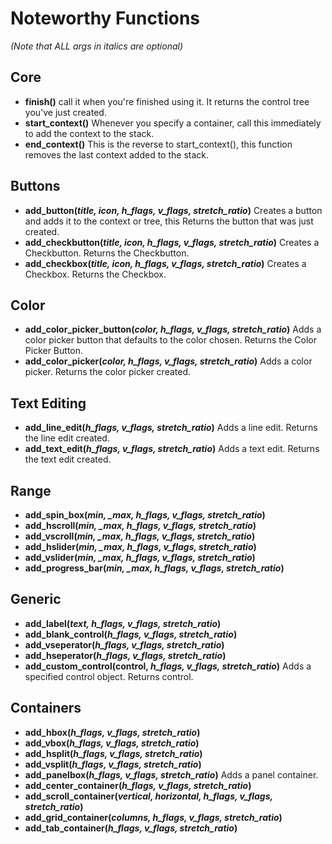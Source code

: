 # Noteworthy Functions
*(Note that ALL args in italics are optional)*

## Core
- **finish()** call it when you're finished using it. It returns the control tree you've just created.
- **start_context()** Whenever you specify a container, call this immediately to add the context to the stack.
- **end_context()** This is the reverse to start_context(), this function removes the last context added to the stack.

## Buttons
- **add_button(*title, icon, h_flags, v_flags, stretch_ratio*)** Creates a button and adds it to the context or tree, this Returns the button that was just created.
- **add_checkbutton(*title, icon, h_flags, v_flags, stretch_ratio*)** Creates a Checkbutton. Returns the Checkbutton.
- **add_checkbox(*title, icon, h_flags, v_flags, stretch_ratio*)** Creates a Checkbox. Returns the Checkbox.

## Color
- **add_color_picker_button(*color, h_flags, v_flags, stretch_ratio*)** Adds a color picker button that defaults to the color chosen. Returns the Color Picker Button.
- **add_color_picker(*color, h_flags, v_flags, stretch_ratio*)** Adds a color picker. Returns the color picker created.

## Text Editing
- **add_line_edit(*h_flags, v_flags, stretch_ratio*)** Adds a line edit. Returns the line edit created.
- **add_text_edit(*h_flags, v_flags, stretch_ratio*)** Adds a text edit. Returns the text edit created.

## Range
- **add_spin_box(*min, _max, h_flags, v_flags, stretch_ratio*)**
- **add_hscroll(*min, _max, h_flags, v_flags, stretch_ratio*)**
- **add_vscroll(*min, _max, h_flags, v_flags, stretch_ratio*)**
- **add_hslider(*min, _max, h_flags, v_flags, stretch_ratio*)**
- **add_vslider(*min, _max, h_flags, v_flags, stretch_ratio*)**
- **add_progress_bar(*min, _max, h_flags, v_flags, stretch_ratio*)**

## Generic
- **add_label(*text, h_flags, v_flags, stretch_ratio*)**
- **add_blank_control(*h_flags, v_flags, stretch_ratio*)**
- **add_vseperator(*h_flags, v_flags, stretch_ratio*)**
- **add_hseperator(*h_flags, v_flags, stretch_ratio*)**
- **add_custom_control(control, *h_flags, v_flags, stretch_ratio*)** Adds a specified control object. Returns control.

## Containers
- **add_hbox(*h_flags, v_flags, stretch_ratio*)**
- **add_vbox(*h_flags, v_flags, stretch_ratio*)**
- **add_hsplit(*h_flags, v_flags, stretch_ratio*)**
- **add_vsplit(*h_flags, v_flags, stretch_ratio*)**
- **add_panelbox(*h_flags, v_flags, stretch_ratio*)** Adds a panel container.
- **add_center_container(*h_flags, v_flags, stretch_ratio*)**
- **add_scroll_container(*vertical, horizontal, h_flags, v_flags, stretch_ratio*)**
- **add_grid_container(*columns, h_flags, v_flags, stretch_ratio*)**
- **add_tab_container(*h_flags, v_flags, stretch_ratio*)**
